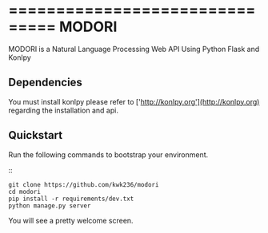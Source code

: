 ===============================
MODORI
===============================

MODORI is a Natural Language Processing Web API Using Python Flask and Konlpy

Dependencies
----------

You must install konlpy
please refer to ['http://konlpy.org'](http://konlpy.org) regarding the installation and api.


Quickstart
----------

Run the following commands to bootstrap your environment.


::

    git clone https://github.com/kwk236/modori
    cd modori
    pip install -r requirements/dev.txt
    python manage.py server

You will see a pretty welcome screen.